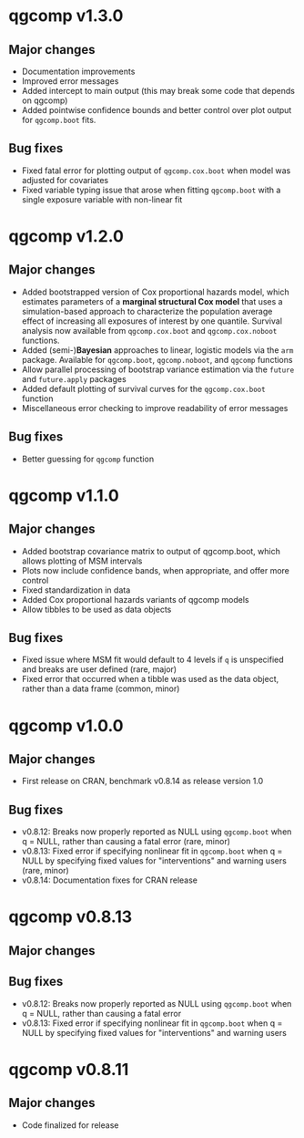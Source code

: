 # qgcomp v1.3.0
## Major changes
- Documentation improvements
- Improved error messages
- Added intercept to main output (this may break some code that depends on qgcomp)
- Added pointwise confidence bounds and better control over plot output for `qgcomp.boot` fits.

## Bug fixes
- Fixed fatal error for plotting output of `qgcomp.cox.boot` when model was adjusted for covariates
- Fixed variable typing issue that arose when fitting `qgcomp.boot` with a single exposure variable with non-linear fit


# qgcomp v1.2.0
## Major changes
- Added bootstrapped version of Cox proportional hazards model, which estimates parameters of a **marginal structural Cox model** that uses a simulation-based approach to characterize the population average effect of increasing all exposures of interest by one quantile. Survival analysis now available from `qgcomp.cox.boot` and `qgcomp.cox.noboot` functions.
- Added (semi-)**Bayesian** approaches to linear, logistic models via the `arm` package. Available for `qgcomp.boot`, `qgcomp.noboot`, and `qgcomp` functions
- Allow parallel processing of bootstrap variance estimation via the `future` and `future.apply` packages
- Added default plotting of survival curves for the `qgcomp.cox.boot` function
- Miscellaneous error checking to improve readability of error messages

## Bug fixes
- Better guessing for `qgcomp` function

# qgcomp v1.1.0
## Major changes
- Added bootstrap covariance matrix to output of qgcomp.boot, which allows plotting of MSM intervals
- Plots now include confidence bands, when appropriate, and offer more control
- Fixed standardization in data
- Added Cox proportional hazards variants of qgcomp models
- Allow tibbles to be used as data objects

## Bug fixes
- Fixed issue where MSM fit would default to 4 levels if `q` is unspecified and breaks are user defined (rare, major)
- Fixed error that occurred when a tibble was used as the data object, rather than a data frame (common, minor)

# qgcomp v1.0.0
## Major changes
- First release on CRAN, benchmark v0.8.14 as release version 1.0

## Bug fixes
- v0.8.12: Breaks now properly reported as NULL using `qgcomp.boot` when q = NULL, rather than causing a fatal error (rare, minor)
- v0.8.13: Fixed error if specifying nonlinear fit in `qgcomp.boot` when q = NULL by specifying fixed values for "interventions" and warning users (rare, minor)
- v0.8.14: Documentation fixes for CRAN release

# qgcomp v0.8.13
## Major changes

## Bug fixes
- v0.8.12: Breaks now properly reported as NULL using `qgcomp.boot` when q = NULL, rather than causing a fatal error
- v0.8.13: Fixed error if specifying nonlinear fit in `qgcomp.boot` when q = NULL by specifying fixed values for "interventions" and warning users

# qgcomp v0.8.11
## Major changes
- Code finalized for release 
